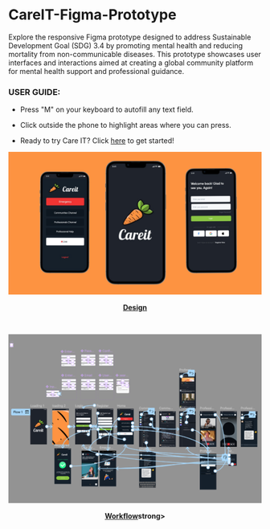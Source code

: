 # CareIT-Figma-Prototype
Explore the responsive Figma prototype designed to address Sustainable Development Goal (SDG) 3.4 by promoting mental health and reducing mortality from non-communicable diseases. This prototype showcases user interfaces and interactions aimed at creating a global community platform for mental health support and professional guidance.


### USER GUIDE:
- Press "M" on your keyboard to autofill any text field.
- Click outside the phone to highlight areas where you can press.

- Ready to try Care IT? Click [here](https://www.figma.com/proto/jQeY4EmFib7qhMdtaThQfQ/Careit---Mental-Health-Stigma?page-id=0%3A1&node-id=296-1114&viewport=545%2C795%2C0.14&t=DDOpYVpEXqRbjCX6-1&scaling=scale-down&content-scaling=fixed&starting-point-node-id=296%3A1114) to get started!

<p align="center">
  <img src="https://github.com/haikalfitri/CareIT-Figma-Prototype/blob/main/images/fifth%20project.png" alt="First Page" width="700" />
</p>
<p align="center"><strong><u>Design</u></strong></p>

&nbsp;

<p align="center">
  <img src="https://github.com/haikalfitri/CareIT-Figma-Prototype/blob/main/images/workflow.png" alt="First Page" width="700" />
</p>
<p align="center"><strong><u>Workflow</u>strong></p>

